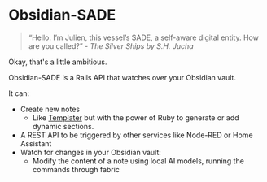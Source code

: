 # Obsidian-SADE

> “Hello. I’m Julien, this vessel’s SADE, a self-aware digital entity. How are you called?” - _The Silver Ships by S.H. Jucha_

Okay, that's a little ambitious.

Obsidian-SADE is a Rails API that watches over your Obsidian vault.

It can:
- Create new notes
    - Like [Templater](https://github.com/SilentVoid13/Templater) but with the power of Ruby to generate or add dynamic sections.
- A REST API to be triggered by other services like Node-RED or Home Assistant
- Watch for changes in your Obsidian vault:
    - Modify the content of a note using local AI models, running the commands through fabric
